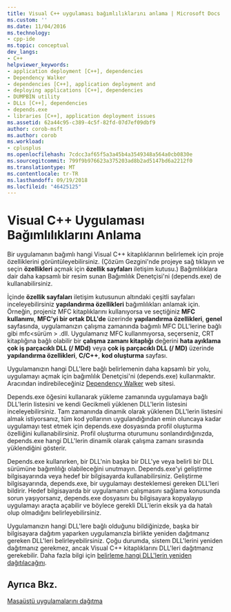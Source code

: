 ```yaml
---
title: Visual C++ uygulaması bağımlılıklarını anlama | Microsoft Docs
ms.custom: ''
ms.date: 11/04/2016
ms.technology:
- cpp-ide
ms.topic: conceptual
dev_langs:
- C++
helpviewer_keywords:
- application deployment [C++], dependencies
- Dependency Walker
- dependencies [C++], application deployment and
- deploying applications [C++], dependencies
- DUMPBIN utility
- DLLs [C++], dependencies
- depends.exe
- libraries [C++], application deployment issues
ms.assetid: 62a44c95-c389-4c5f-82fd-07d7ef09dbf9
author: corob-msft
ms.author: corob
ms.workload:
- cplusplus
ms.openlocfilehash: 7cdcc3af65f5a3a45b4a3549348a564a0cb0830e
ms.sourcegitcommit: 799f9b976623a375203ad8b2ad5147bd6a2212f0
ms.translationtype: MT
ms.contentlocale: tr-TR
ms.lasthandoff: 09/19/2018
ms.locfileid: "46425125"
---
```

# <a name="understanding-the-dependencies-of-a-visual-c-application"></a>Visual C++ Uygulaması Bağımlılıklarını Anlama

Bir uygulamanın bağımlı hangi Visual C++ kitaplıklarının belirlemek için proje özelliklerini görüntüleyebilirsiniz. (Çözüm Gezgini'nde projeye sağ tıklayın ve seçin **özellikleri** açmak için **özellik sayfaları** iletişim kutusu.) Bağımlılıklara dair daha kapsamlı bir resim sunan Bağımlılık Denetçisi'ni (depends.exe) de kullanabilirsiniz.

İçinde **özellik sayfaları** iletişim kutusunun altındaki çeşitli sayfaları inceleyebilirsiniz **yapılandırma özellikleri** bağımlılıkları anlamak için. Örneğin, projeniz MFC kitaplıklarını kullanıyorsa ve seçtiğiniz **MFC kullanımı**, **MFC'yi bir ortak DLL'de** üzerinde **yapılandırma özellikleri**, **genel**  sayfasında, uygulamanızın çalışma zamanında bağımlı MFC DLL'lerine bağlı gibi mfc\<sürüm > .dll. Uygulamanız MFC kullanmıyorsa, seçerseniz, CRT kitaplığına bağlı olabilir bir **çalışma zamanı kitaplığı** değerini **hata ayıklama çok iş parçacıklı DLL (/ MDd)** veya **çok iş parçacıklı DLL (/ MD)** üzerinde **yapılandırma özellikleri**, **C/C++**, **kod oluşturma** sayfası.

Uygulamanızın hangi DLL'lere bağlı belirlemenin daha kapsamlı bir yolu, uygulamayı açmak için bağımlılık Denetçisi'ni (depends.exe) kullanmaktır. Aracından indirebileceğiniz [Dependency Walker](http://go.microsoft.com/fwlink/p/?LinkId=132640) web sitesi.

Depends.exe öğesini kullanarak yükleme zamanında uygulamaya bağlı DLL'lerin listesini ve kendi Gecikmeli yüklenen DLL'lerin listesini inceleyebilirsiniz. Tam zamanında dinamik olarak yüklenen DLL'lerin listesini almak istiyorsanız, tüm kod yollarının uygulandığından emin oluncaya kadar uygulamayı test etmek için depends.exe dosyasında profil oluşturma özelliğini kullanabilirsiniz. Profil oluşturma oturumunu sonlandırdığınızda, depends.exe hangi DLL'lerin dinamik olarak çalışma zamanı sırasında yüklendiğini gösterir.

Depends.exe kullanırken, bir DLL'nin başka bir DLL'ye veya belirli bir DLL sürümüne bağımlılığı olabileceğini unutmayın. Depends.exe'yi geliştirme bilgisayarında veya hedef bir bilgisayarda kullanabilirsiniz. Geliştirme bilgisayarında, depends.exe, bir uygulamayı desteklemesi gereken DLL'leri bildirir. Hedef bilgisayarda bir uygulamanın çalışmasını sağlama konusunda sorun yaşıyorsanız, depends.exe dosyasını bu bilgisayara kopyalayıp uygulamayı araçta açabilir ve böylece gerekli DLL'lerin eksik ya da hatalı olup olmadığını belirleyebilirsiniz.

Uygulamanızın hangi DLL'lere bağlı olduğunu bildiğinizde, başka bir bilgisayara dağıtım yaparken uygulamanızla birlikte yeniden dağıtmanız gereken DLL'leri belirleyebilirsiniz. Çoğu durumda, sistem DLL'lerini yeniden dağıtmanız gerekmez, ancak Visual C++ kitaplıklarını DLL'leri dağıtmanız gerekebilir. Daha fazla bilgi için [belirleme hangi DLL'lerin yeniden dağıtılacağını](../ide/determining-which-dlls-to-redistribute.md).

## <a name="see-also"></a>Ayrıca Bkz.

[Masaüstü uygulamalarını dağıtma](../ide/deploying-native-desktop-applications-visual-cpp.md)
